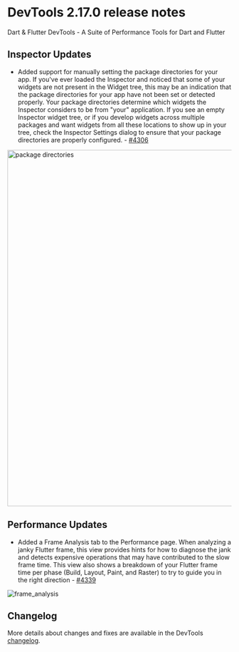 # DevTools 2.17.0 release notes

Dart & Flutter DevTools - A Suite of Performance Tools for Dart and Flutter

## Inspector Updates
* Added support for manually setting the package directories for your app. If you've ever 
  loaded the Inspector and noticed that some of your widgets are not present in the 
  Widget tree, this may be an indication that the package directories for your app 
  have not been set or detected properly. Your package directories determine which 
  widgets the Inspector considers to be from "your" application. If you see an 
  empty Inspector widget tree, or if you develop widgets across multiple packages 
  and want widgets from all these locations to show up in your tree, check the 
  Inspector Settings dialog to ensure that your package directories are properly
  configured. - [#4306](https://github.com/flutter/devtools/pull/4306)
  
<img
  alt="package directories"
  src="{{site.url}}/development/tools/devtools/release-notes/images-2.17.0/package_directories.png"
  width="800"
/>

## Performance Updates
* Added a Frame Analysis tab to the Performance page. When analyzing a janky Flutter frame,
  this view provides hints for how to diagnose the jank and detects expensive operations
  that may have contributed to the slow frame time. This view also shows a breakdown of
  your Flutter frame time per phase (Build, Layout, Paint, and Raster) to try to guide
  you in the right direction - [#4339](https://github.com/flutter/devtools/pull/4339)

![frame_analysis]({{site.url}}/development/tools/devtools/release-notes/images-2.17.0/frame_analysis.png "frame analysis")

## Changelog
More details about changes and fixes are available in the DevTools
[changelog](https://github.com/flutter/devtools/blob/master/CHANGELOG.md).
